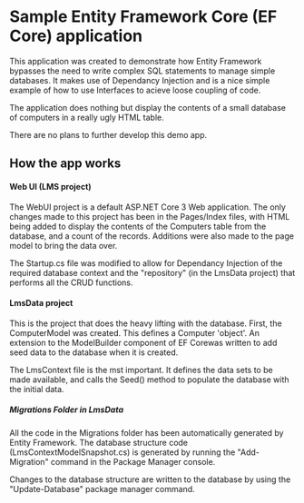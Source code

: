 # Sample Entity Framework Core (EF Core) application

This application was created to demonstrate how Entity Framework bypasses the need to write complex SQL statements to manage simple databases. It makes use of Dependancy Injection and is a nice simple example of how to use Interfaces to acieve loose coupling of code.

The application does nothing but display the contents of a small database of computers in a really ugly HTML table.

There are no plans to further develop this demo app.

## How the app works
#### Web UI (LMS project)
The WebUI project is a default ASP.NET Core 3 Web application.  The only changes made to this project has been in the Pages/Index files, with HTML being added to display the contents of the Computers table from the database, and a count of the records.  Additions were also made to the page model to bring the data over.

The Startup.cs file was modified to allow for Dependancy Injection of the required database context and the "repository" (in the LmsData project) that performs all the CRUD functions.

#### LmsData project
This is the project that does the heavy lifting with the database. First, the ComputerModel was created. This defines a Computer 'object'. An extension to the ModelBuilder component of EF Corewas written to add seed data to the database when it is created.

The LmsContext file is the mst important.  It defines the data sets to be made available, and calls the Seed() method to populate the database with the initial data.

##### Migrations Folder in LmsData
All the code in the Migrations folder has been automatically generated by Entity Framework. The database structure code (LmsContextModelSnapshot.cs) is generated by running the "Add-Migration" command in the Package Manager console.

Changes to the database structure are written to the database by using the "Update-Database" package manager command.